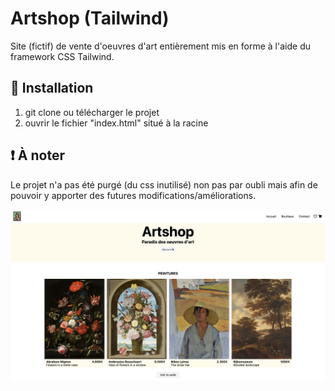 # Artshop (Tailwind)

Site (fictif) de vente d'oeuvres d'art entièrement mis en forme à l'aide du framework CSS Tailwind.

## 🚀 Installation

1. git clone ou télécharger le projet
2. ouvrir le fichier "index.html" situé à la racine

## :exclamation: À noter

Le projet n'a pas été purgé (du css inutilisé) non pas par oubli mais afin de pouvoir y apporter des futures modifications/améliorations.

![Screenshot](screenshot.png)
